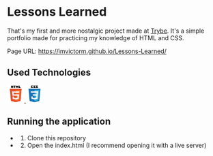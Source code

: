 # Lessons Learned
That's my first and more nostalgic project made at [Trybe](https://www.betrybe.com/). 
It's a simple portfolio made for practicing my knowledge of HTML and CSS.

Page URL: https://imvictorm.github.io/Lessons-Learned/

## Used Technologies
<a href="https://www.w3.org/html/" target="_blank" rel="noreferrer"> 
    <img 
        src="https://raw.githubusercontent.com/devicons/devicon/master/icons/html5/html5-original-wordmark.svg" 
        alt="html5" 
        width="40" 
        height="40"
    /> 
</a>
<a href="https://www.w3schools.com/css/" target="_blank" rel="noreferrer"> 
    <img 
        src="https://raw.githubusercontent.com/devicons/devicon/master/icons/css3/css3-original-wordmark.svg" 
        alt="css3" 
        width="40" 
        height="40"
    />
</a>

## Running the application

- 1. Clone this repository
- 2. Open the index.html (I recommend opening it with a live server)
